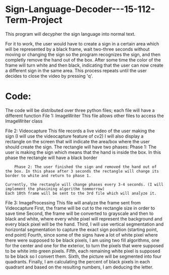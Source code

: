 # Sign-Language-Decoder---15-112-Term-Project

This program will decypher the sign language into normal text. 

For it to work, the user would have to create a sign in a certain area which will be represented by a black frame, wait two-three seconds without moving or changing the sign so the program recognizes the sign, and then completly remove the hand out of the box. After some time the color of the frame will turn white and then black, indicating that the user can now create a different sign in the same area. This process repeats until the user decides to close the video by pressing 'q'.


# Code:

The code will be distributed over three python files; each file will have a different function
File 1: ImageWriter 
    This file allows other files to access the ImageWriter class
		
File 2: Videocapture
    This file records a live video of the user making the sign (I will use the videocapture feature of cv2)
    I will also display a rectangle on the screen that will indicate the area/box where the user should create the sign.
    The rectangle will have two phases:
        Phase 1: The user is making the sign which means that the hand is inside the box. In this phase the rectangle will have a black border 
				
        Phase 2: The user finished the sign and removed the hand out of the box. In this phase after 3 seconds the rectangle will change its border to white and return to phase 1.
				
    Currently, the rectangle will change phases every 3-4 seconds. (I will implement the phasining algorithm tommorrow)
    Each 10th frame will be sent to the 3rd file which will analyze it.
    
File 3: ImageProcessing
  This file will analyze the frame sent from Videocapture
  First, the frame will be cut to the rectangle size in order to save time
  Second, the frame will be converted to grayscale and then to black and white, where every white pixel will represent the background and every black pixel will be the hand.
  Third, I will use vertical segmentation and horizontal segmentation to capture the exact sign position (starting point, end point)
  Fourth, since some of the signs have a lot of white pixel where there were supposed to be black pixels, I am using two fill algorithms, one for the center and one for the         exterior, to turn the pixels that were supposed to be white into green pixels.
  Fifth, each remaining white pixel is supposed to be black so I convert them.
  Sixth, the picture will be segmented into four quadrants.
  Finally, I am calculating the percent of black pixels in each quadrant and based on the resulting numbers, I am deducing the letter.
  
  
    
